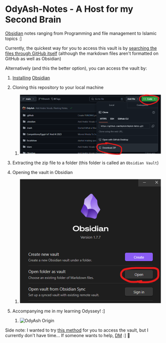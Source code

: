 # OdyAsh-Notes - A Host for my Second Brain
[Obsidian](https://obsidian.md/) notes ranging from Programming and file management to Islamic topics :]

Currently, the quickest way for you to access this vault is by [searching the files through GitHub itself](https://stackoverflow.com/a/61471327/13626137) (although the markdown files aren't formatted on GitHub as well as Obsidian) 

Alternatively (and this the better option), you can access the vault by:

1. [Installing](https://obsidian.md/download) [Obsidian](https://obsidian.md/)

2. Cloning this repository to your local machine
   1. ![How To Clone GitHub Repo](https://github.com/OdyAsh/OdyAsh-Notes/blob/main/Obsidian/Attachments%20-%20GitHub%20Readme/clone-a-repo.png)

3. Extracting the zip file to a folder (this folder is called an `Obsidian Vault`)

4. Opening the vault in Obsidian
   1. ![How to Open an Obsidian Vault](https://github.com/OdyAsh/OdyAsh-Notes/blob/main/Obsidian/Attachments%20-%20GitHub%20Readme/open-a-vault.png)

5. Accompanying me in my learning Odyssey! :]
   1. ![OdyAsh Origin](https://github.com/OdyAsh/OdyAsh-Notes/blob/main/Obsidian/Attachments%20-%20GitHub%20Readme/OdyAsh%20Origin.gif)


Side note: I wanted to try [this method](https://notes.nicolevanderhoeven.com/How+to+publish+Obsidian+notes+with+Quartz+on+GitHub+Pages#How%20to%20publish%20Obsidian%20notes%20with%20Quartz%20on%20GitHub%20Pages) for you to access the vault, but I currently don't have time... If someone wants to help, [DM](https://www.linkedin.com/in/ashrafharess/) :] 🙌

